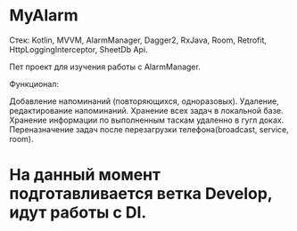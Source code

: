 # MyAlarm

Стек: Kotlin, MVVM, AlarmManager, Dagger2, RxJava, Room, Retrofit, HttpLoggingInterceptor, SheetDb Api.

Пет проект для изучения работы с AlarmManager.

Функционал:

Добавление напоминаний (повторяющихся, одноразовых). 
Удаление, редактирование напоминаний.
Хранение всех задач в локальной базе.
Хранение информации по выполненным таскам удаленно в гугл доках. 
Переназначение задач после перезагрузки телефона(broadcast, service, room).

# На данный момент подготавливается ветка Develop, идут работы с DI.


